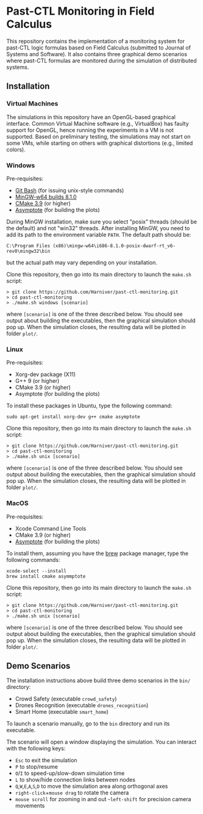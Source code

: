# Past-CTL Monitoring in Field Calculus

This repository contains the implementation of a monitoring system for past-CTL logic formulas based on Field Calculus (submitted to Journal of Systems and Software). It also contains three graphical demo scenarios where past-CTL formulas are monitored during the simulation of distributed systems.

## Installation

### Virtual Machines

The simulations in this repository have an OpenGL-based graphical interface. Common Virtual Machine software (e.g., VirtualBox) has faulty support for OpenGL, hence running the experiments in a VM is not supported. Based on preliminary testing, the simulations may not start on some VMs, while starting on others with graphical distortions (e.g., limited colors).

### Windows

Pre-requisites:
- [Git Bash](https://gitforwindows.org) (for issuing unix-style commands)
- [MinGW-w64 builds 8.1.0](http://mingw-w64.org/doku.php/download/mingw-builds)
- [CMake 3.9](https://cmake.org) (or higher)
- [Asymptote](http://asymptote.sourceforge.io) (for building the plots)

During MinGW installation, make sure you select "posix" threads (should be the default) and not "win32" threads.
After installing MinGW, you need to add its path to the environment variable `PATH`. The default path should be:
```
C:\Program Files (x86)\mingw-w64\i686-8.1.0-posix-dwarf-rt_v6-rev0\mingw32\bin
```
but the actual path may vary depending on your installation.

Clone this repository, then go into its main directory to launch the `make.sh` script:
```
> git clone https://github.com/Harniver/past-ctl-monitoring.git
> cd past-ctl-monitoring
> ./make.sh windows [scenario]
```
where `[scenario]` is one of the three described below. You should see output about building the executables, then the graphical simulation should pop up. When the simulation closes, the resulting data will be plotted in folder `plot/`.

### Linux

Pre-requisites:
- Xorg-dev package (X11)
- G++ 9 (or higher)
- CMake 3.9 (or higher)
- Asymptote (for building the plots)

To install these packages in Ubuntu, type the following command:
```
sudo apt-get install xorg-dev g++ cmake asymptote
```

Clone this repository, then go into its main directory to launch the `make.sh` script:
```
> git clone https://github.com/Harniver/past-ctl-monitoring.git
> cd past-ctl-monitoring
> ./make.sh unix [scenario]
```
where `[scenario]` is one of the three described below. You should see output about building the executables, then the graphical simulation should pop up. When the simulation closes, the resulting data will be plotted in folder `plot/`.

### MacOS

Pre-requisites:
- Xcode Command Line Tools
- CMake 3.9 (or higher)
- [Asymptote](http://asymptote.sourceforge.io) (for building the plots)

To install them, assuming you have the [brew](https://brew.sh) package manager, type the following commands:
```
xcode-select --install
brew install cmake asymmptote
```

Clone this repository, then go into its main directory to launch the `make.sh` script:
```
> git clone https://github.com/Harniver/past-ctl-monitoring.git
> cd past-ctl-monitoring
> ./make.sh unix [scenario]
```
where `[scenario]` is one of the three described below. You should see output about building the executables, then the graphical simulation should pop up. When the simulation closes, the resulting data will be plotted in folder `plot/`.

## Demo Scenarios

The installation instructions above build three demo scenarios in the `bin/` directory:
- Crowd Safety (executable `crowd_safety`)
- Drones Recognition (executable `drones_recognition`)
- Smart Home (executable `smart_home`)

To launch a scenario manually, go to the `bin` directory and run its executable.

The scenario will open a window displaying the simulation. You can interact with the following keys:
- ```Esc``` to exit the simulation
- ```P``` to stop/resume
- ```O```/```I``` to speed-up/slow-down simulation time
- ```L``` to show/hide connection links between nodes
- ```Q```,```W```,```E```,```A```,```S```,```D``` to move the simulation area along orthogonal axes
- ```right-click```+```mouse drag``` to rotate the camera
- ```mouse scroll``` for zooming in and out
-```left-shift``` for precision camera movements
